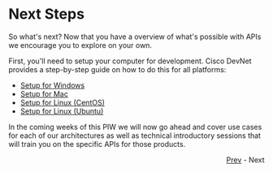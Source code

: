 # Next Steps

So what's next? Now that you have a overview of what's possible with APIs we encourage you to explore on your own. 

First, you'll need to setup your computer for development. Cisco DevNet provides a step-by-step guide on how to do this for all platforms:

* [Setup for Windows](https://developer.cisco.com/learning/devnet-express/devnet-express-meraki/dev-setup/dev-win/step/1)
* [Setup for Mac](https://developer.cisco.com/learning/devnet-express/devnet-express-meraki/dev-setup/dev-mac/step/1)
* [Setup for Linux (CentOS)](https://developer.cisco.com/learning/devnet-express/devnet-express-meraki/dev-setup/dev-centos/step/1)
* [Setup for Linux (Ubuntu)](https://developer.cisco.com/learning/devnet-express/devnet-express-meraki/dev-setup/dev-ubuntu/step/1)

In the coming weeks of this PIW we will now go ahead and cover use cases for each of our architectures as well as technical introductory sessions that will train you on the specific APIs for those products. 

<div align="right">
   
   [Prev](requests.md) - Next
</div>